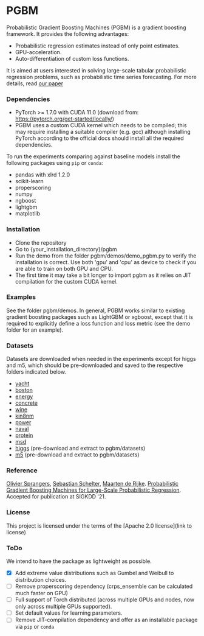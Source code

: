 # PGBM #

Probabilistic Gradient Boosting Machines (PGBM) is a gradient boosting framework. It provides the following advantages:
* Probabilistic regression estimates instead of only point estimates.
* GPU-acceleration.
* Auto-differentiation of custom loss functions.

It is aimed at users interested in solving large-scale tabular probabilistic regression problems, such as probabilistic time series forecasting. For more details, read [our paper](arxiv-link)

### Dependencies ###

* PyTorch >= 1.7.0 with CUDA 11.0 (download from: https://pytorch.org/get-started/locally/)
* PGBM uses a custom CUDA kernel which needs to be compiled; this may require installing a suitable compiler (e.g. gcc) although installing PyTorch according to the official docs should install all the required dependencies.

To run the experiments comparing against baseline models install the following packages using `pip` or  `conda`:

* pandas with xlrd 1.2.0
* scikit-learn
* properscoring
* numpy
* ngboost
* lightgbm
* matplotlib

### Installation ###
* Clone the repository
* Go to {your_installation_directory}/pgbm
* Run the demo from the folder pgbm/demos/demo_pgbm.py to verify the installation is correct. Use both 'gpu' and 'cpu' as device to check if you are able to train on both GPU and CPU.
* The first time it may take a bit longer to import pgbm as it relies on JIT compilation for the custom CUDA kernel. 

### Examples ###
See the folder pgbm/demos. In general, PGBM works similar to existing gradient boosting packages such as LightGBM or xgboost, except that it is required to explicitly define a loss function and loss metric (see the demo folder for an example).

### Datasets ###
Datasets are downloaded when needed in the experiments except for higgs and m5, which should be pre-downloaded and saved to the respective folders indicated below.

* [yacht](https://archive.ics.uci.edu/ml/datasets/yacht+hydrodynamics)
* [boston](https://archive.ics.uci.edu/ml/machine-learning-databases/housing/)
* [energy](https://archive.ics.uci.edu/ml/datasets/energy+efficiency)
* [concrete](https://archive.ics.uci.edu/ml/machine-learning-databases/concrete/compressive/)
* [wine](https://archive.ics.uci.edu/ml/machine-learning-databases/wine-quality/)
* [kin8nm](https://www.openml.org/d/189)
* [power](https://archive.ics.uci.edu/ml/datasets/combined+cycle+power+plant)
* [naval](http://archive.ics.uci.edu/ml/datasets/condition+based+maintenance+of+naval+propulsion+plants)
* [protein](https://archive.ics.uci.edu/ml/datasets/Physicochemical+Properties+of+Protein+Tertiary+Structure)
* [msd](https://archive.ics.uci.edu/ml/datasets/YearPredictionMSD)
* [higgs](https://archive.ics.uci.edu/ml/datasets/HIGGS) (pre-download and extract to pgbm/datasets)
* [m5](https://www.kaggle.com/c/m5-forecasting-accuracy/data) (pre-download and extract to pgbm/datasets)

### Reference ###
[Olivier Sprangers](mailto:o.r.sprangers@uva.nl), [Sebastian Schelter](mailto:s.schelter@uva.nl), [Maarten de Rijke](mailto:m.derijke@uva.nl). [Probabilistic Gradient Boosting Machines for Large-Scale Probabilistic Regression](https://linktopaper). Accepted for publication at SIGKDD '21.

### License ###
This project is licensed under the terms of the [Apache 2.0 license](link to license)

### ToDo ###
We intend to have the package as lightweight as possible.

- [x] Add extreme value distributions such as Gumbel and Weibull to distribution choices.
- [ ] Remove properscoring dependency (crps_ensemble can be calculated much faster on GPU)
- [ ] Full support of Torch distributed (across multiple GPUs and nodes, now only across multiple GPUs supported).
- [ ] Set default values for learning parameters.
- [ ] Remove JIT-compilation dependency and offer as an installable package via `pip` or `conda`